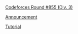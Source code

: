 [Codeforces Round #855 (Div. 3)](https://codeforces.com/contest/1800)

[Announcement](https://codeforces.com/blog/entry/113392)

[Tutorial](https://codeforces.com/blog/entry/113477)
